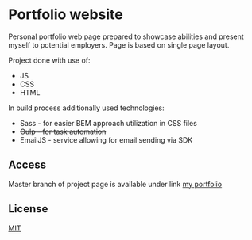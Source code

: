 # Portfolio website

Personal portfolio web page prepared to showcase abilities and present myself to potential employers.
Page is based on single page layout.

Project done with use of:
* JS
* CSS
* HTML

In build process additionally used technologies:
* Sass - for easier BEM approach utilization in CSS files
* ~~Gulp - for task automation~~
* EmailJS - service allowing for email sending via SDK

## Access

Master branch of project page is available under link [my portfolio]()

## License
[MIT](https://choosealicense.com/licenses/mit/)
